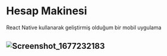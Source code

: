 # Hesap Makinesi
React Native kullanarak geliştirmiş olduğum bir mobil uygulama
## ![Screenshot_1677232183](https://user-images.githubusercontent.com/93606208/221147638-d8e57085-1805-4bd2-8493-f23718a4e7d1.png)
